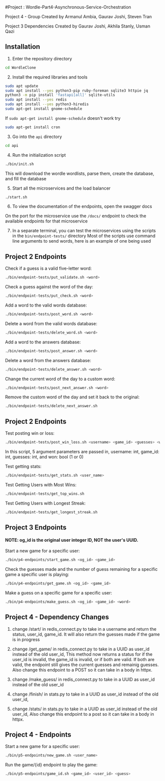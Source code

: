 #Project : Wordle-Part4-Asynchronous-Service-Orchestration

Project 4 - Group Created by
Armanul Ambia,
Gaurav Joshi,
Steven Tran

Project 3 Dependencies Created by
Gaurav Joshi,
Akhila Stanly,
Usman Qazi

## Installation

1. Enter the repository directory
```bash
cd WordleClone
```

2. Install the required libraries and tools
```bash
sudo apt update
sudo apt install --yes python3-pip ruby-foreman sqlite3 httpie jq
python3 -m pip install 'fastapi[all]' sqlite-utils
sudo apt install --yes redis
sudo apt install --yes python3-hiredis
sudo apt-get install gnome-schedule
```
If `sudo apt-get install gnome-schedule` doesn't work try
```bash
sudo apt-get install cron
```

3. Go into the `api` directory
```bash
cd api
```

4. Run the initialization script
```bash
./bin/init.sh
```
This will download the wordle wordlists, parse them, create the database, and fill the database

5. Start all the microservices and the load balancer
```bash
./start.sh
```

6. To view the documentation of the endpoints, open the swagger docs

On the port for the microservice use the `/docs/` endpoint to check the available endpoints for that microservice

7. In a separate terminal, you can test the microservices using the scripts in the `bin/endpoint-tests/` directory
Most of the scripts use command line arguments to send words, here is an example of one being used

## Project 2 Endpoints

Check if a guess is a valid five-letter word:
```bash
./bin/endpoint-tests/put_validate.sh <word>
```

Check a guess against the word of the day:
```bash
./bin/endpoint-tests/put_check.sh <word>
```

Add a word to the valid words database:
```bash
./bin/endpoint-tests/post_word.sh <word>
```

Delete a word from the valid words database:
```bash
./bin/endpoint-tests/delete_word.sh <word>
```

Add a word to the answers database:
```bash
./bin/endpoint-tests/post_answer.sh <word>
```

Delete a word from the answers database:
```bash
./bin/endpoint-tests/delete_answer.sh <word>
```

Change the current word of the day to a custom word:
```bash
./bin/endpoint-tests/post_next_answer.sh <word>
```

Remove the custom word of the day and set it back to the original:
```bash
./bin/endpoint-tests/delete_next_answer.sh
```


## Project 2 Endpoints

Test posting win or loss:
```bash
./bin/endpoint-tests/post_win_loss.sh <username> <game_id> <guesses> <won>
```
In this script, 5 argument parameters are passed in, username: int, game_id: int, guesses: int, and won: bool (1 or 0)

Test getting stats:
```bash
./bin/endpoint-tests/get_stats.sh <user_name>
```

Test Getting Users with Most Wins:
```bash
./bin/endpoint-tests/get_top_wins.sh
```

Test Getting Users with Longest Streak:
```bash
./bin/endpoint-tests/get_longest_streak.sh
```


## Project 3 Endpoints

#### NOTE: og_id is the original user integer ID, NOT the user's UUID.

Start a new game for a specific user:
```bash
./bin/p4-endpoints/start_game.sh <og_id> <game_id>
```

Check the guesses made and the number of guess remaining for a specific game a specific user is playing:
```bash
./bin/p4-endpoints/get_game.sh <og_id> <game_id>
```

Make a guess on a specific game for a specific user:
```bash
./bin/p4-endpoints/make_guess.sh <og_id> <game_id> <word>
```


## Project 4 - Dependency Changes
1. change /start/ in redis_connect.py to take in a username and return the status, user_id, game_id. It will also return the guesses made if the game is in progress

2. change /get_game/ in redis_connect.py to take in a UUID as user_id instead of the old user_id, This method now returns a status for if the user_id is invalid, the game_id is invalid, or if both are valid. If both are valid, the endpoint still gives the current guesses and remainig guesses. Also change this endpoint to a POST so it can take in a body in httpx.

3. change /make_guess/ in redis_connect.py to take in a UUID as user_id instead of the old user_id

4. change /finish/ in stats.py to take in a UUID as user_id instead of the old user_id,

5. change /stats/ in stats.py to take in a UUID as user_id instead of the old user_id, Also change this endpoint to a post so it can take in a body in httpx.

## Project 4 - Endpoints
Start a new game for a specific user:
```bash
./bin/p5-endpoints/new_game.sh <user_name>
```

Run the game/{id} endpoint to play the game:
```bash
./bin/p5-endpoints/game_id.sh <game_id> <user_id> <guess>
```
